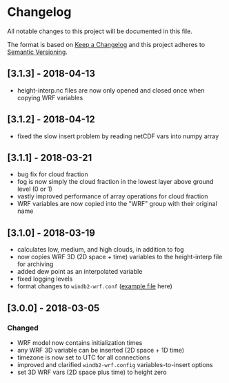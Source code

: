 # Changelog
All notable changes to this project will be documented in this file.

The format is based on [Keep a Changelog](http://keepachangelog.com/en/1.0.0/)
and this project adheres to [Semantic Versioning](http://semver.org/spec/v2.0.0.html).

## [3.1.3] - 2018-04-13
* height-interp.nc files are now only opened and closed once when copying WRF variables

## [3.1.2] - 2018-04-12
* fixed the slow insert problem by reading netCDF vars into numpy array

## [3.1.1] - 2018-03-21
* bug fix for cloud fraction
* fog is now simply the cloud fraction in the lowest layer above ground level (0 or 1)
* vastly improved performance of array operations for cloud fraction
* WRF variables are now copied into the "WRF" group with their original name

## [3.1.0] - 2018-03-19 
* calculates low, medium, and high clouds, in addition to fog
* now copies WRF 3D (2D space + time) variables to the height-interp file for archiving
* added dew point as an interpolated variable
* fixed logging levels
* format changes to `windb2-wrf.conf` ([example file](https://github.com/sailorsenergy/windb2/blob/master/config/windb2-wrf.conf) here)

## [3.0.0] - 2018-03-05
### Changed
* WRF model now contains initialization times
* any WRF 3D variable can be inserted (2D space + 1D time)
* timezone is now set to UTC for all connections
* improved and clarified `windb2-wrf.config` variables-to-insert options
* set 3D WRF vars (2D space plus time) to height zero
